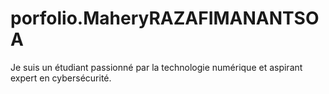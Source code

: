 # porfolio.MaheryRAZAFIMANANTSOA
Je suis un étudiant passionné par la technologie numérique et aspirant expert en cybersécurité.
